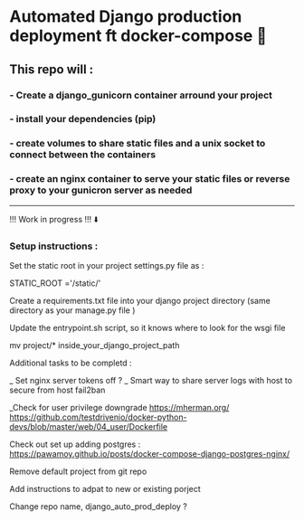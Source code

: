 # Automated Django production deployment ft docker-compose :octopus:

## This repo will :

### - Create a django_gunicorn container arround your project
### - install your dependencies (pip)
### - create volumes to share static files and a unix socket to connect between the containers
### - create an nginx container to serve your static files or reverse proxy to your gunicron server as needed


<hr>

!!! Work in progress !!! ⬇️


### Setup instructions :

Set the static root in your project settings.py file as :

STATIC_ROOT ='/static/'

Create a requirements.txt file into your django project directory (same directory as your manage.py file )

Update the entrypoint.sh script, so it knows where to look for the wsgi file


mv project/* inside_your_django_project_path



Additional tasks to be completd :

_ Set nginx server tokens off ?
_ Smart way to share server logs with host to secure from host fail2ban


_Check for user privilege downgrade
https://mherman.org/
https://github.com/testdrivenio/docker-python-devs/blob/master/web/04_user/Dockerfile

Check out set up adding postgres :
https://pawamoy.github.io/posts/docker-compose-django-postgres-nginx/


Remove default project from git repo

Add instructions to adpat to new or existing porject

Change repo name, django_auto_prod_deploy ?



